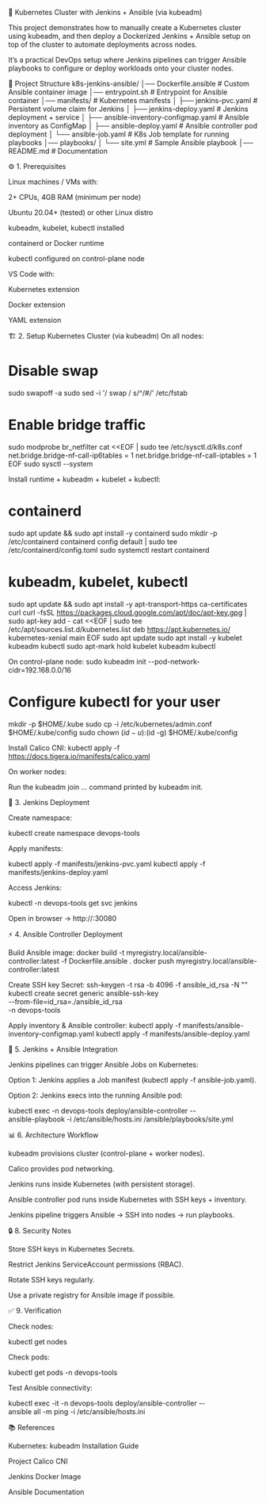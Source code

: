 🚀 Kubernetes Cluster with Jenkins + Ansible (via kubeadm)


This project demonstrates how to manually create a Kubernetes cluster using kubeadm, and then deploy a Dockerized Jenkins + Ansible setup on top of the cluster to automate deployments across nodes.


It’s a practical DevOps setup where Jenkins pipelines can trigger Ansible playbooks to configure or deploy workloads onto your cluster nodes.


📌 Project Structure
k8s-jenkins-ansible/
│── Dockerfile.ansible              # Custom Ansible container image
│── entrypoint.sh                   # Entrypoint for Ansible container
│── manifests/                      # Kubernetes manifests
│   ├── jenkins-pvc.yaml            # Persistent volume claim for Jenkins
│   ├── jenkins-deploy.yaml         # Jenkins deployment + service
│   ├── ansible-inventory-configmap.yaml  # Ansible inventory as ConfigMap
│   ├── ansible-deploy.yaml         # Ansible controller pod deployment
│   └── ansible-job.yaml            # K8s Job template for running playbooks
│── playbooks/
│   └── site.yml                    # Sample Ansible playbook
│── README.md                       # Documentation


⚙️ 1. Prerequisites

Linux machines / VMs with:

2+ CPUs, 4GB RAM (minimum per node)

Ubuntu 20.04+ (tested) or other Linux distro

kubeadm, kubelet, kubectl installed

containerd or Docker runtime

kubectl configured on control-plane node

VS Code with:

Kubernetes extension

Docker extension

YAML extension

🏗️ 2. Setup Kubernetes Cluster (via kubeadm)
On all nodes:
# Disable swap
sudo swapoff -a
sudo sed -i '/ swap / s/^/#/' /etc/fstab

# Enable bridge traffic
sudo modprobe br_netfilter
cat <<EOF | sudo tee /etc/sysctl.d/k8s.conf
net.bridge.bridge-nf-call-ip6tables = 1
net.bridge.bridge-nf-call-iptables  = 1
EOF
sudo sysctl --system


Install runtime + kubeadm + kubelet + kubectl:
# containerd
sudo apt update && sudo apt install -y containerd
sudo mkdir -p /etc/containerd
containerd config default | sudo tee /etc/containerd/config.toml
sudo systemctl restart containerd


# kubeadm, kubelet, kubectl
sudo apt update && sudo apt install -y apt-transport-https ca-certificates curl
curl -fsSL https://packages.cloud.google.com/apt/doc/apt-key.gpg | sudo apt-key add -
cat <<EOF | sudo tee /etc/apt/sources.list.d/kubernetes.list
deb https://apt.kubernetes.io/ kubernetes-xenial main
EOF
sudo apt update
sudo apt install -y kubelet kubeadm kubectl
sudo apt-mark hold kubelet kubeadm kubectl

On control-plane node:
sudo kubeadm init --pod-network-cidr=192.168.0.0/16

# Configure kubectl for your user
mkdir -p $HOME/.kube
sudo cp -i /etc/kubernetes/admin.conf $HOME/.kube/config
sudo chown $(id -u):$(id -g) $HOME/.kube/config

Install Calico CNI:
kubectl apply -f https://docs.tigera.io/manifests/calico.yaml

On worker nodes:

Run the kubeadm join ... command printed by kubeadm init.



🐳 3. Jenkins Deployment

Create namespace:

kubectl create namespace devops-tools


Apply manifests:

kubectl apply -f manifests/jenkins-pvc.yaml
kubectl apply -f manifests/jenkins-deploy.yaml


Access Jenkins:

kubectl -n devops-tools get svc jenkins


Open in browser → http://<nodeIP>:30080



⚡ 4. Ansible Controller Deployment

Build Ansible image:
docker build -t myregistry.local/ansible-controller:latest -f Dockerfile.ansible .
docker push myregistry.local/ansible-controller:latest

Create SSH key Secret:
ssh-keygen -t rsa -b 4096 -f ansible_id_rsa -N ""
kubectl create secret generic ansible-ssh-key \
  --from-file=id_rsa=./ansible_id_rsa \
  -n devops-tools

Apply inventory & Ansible controller:
kubectl apply -f manifests/ansible-inventory-configmap.yaml
kubectl apply -f manifests/ansible-deploy.yaml



🔄 5. Jenkins + Ansible Integration

Jenkins pipelines can trigger Ansible Jobs on Kubernetes:

Option 1: Jenkins applies a Job manifest (kubectl apply -f ansible-job.yaml).

Option 2: Jenkins execs into the running Ansible pod:

kubectl exec -n devops-tools deploy/ansible-controller -- \
  ansible-playbook -i /etc/ansible/hosts.ini /ansible/playbooks/site.yml

📊 6. Architecture Workflow

kubeadm provisions cluster (control-plane + worker nodes).

Calico provides pod networking.

Jenkins runs inside Kubernetes (with persistent storage).

Ansible controller pod runs inside Kubernetes with SSH keys + inventory.

Jenkins pipeline triggers Ansible → SSH into nodes → run playbooks.

🔒 8. Security Notes

Store SSH keys in Kubernetes Secrets.

Restrict Jenkins ServiceAccount permissions (RBAC).

Rotate SSH keys regularly.

Use a private registry for Ansible image if possible.

✅ 9. Verification

Check nodes:

kubectl get nodes


Check pods:

kubectl get pods -n devops-tools


Test Ansible connectivity:

kubectl exec -it -n devops-tools deploy/ansible-controller -- \
  ansible all -m ping -i /etc/ansible/hosts.ini

📚 References

Kubernetes: kubeadm Installation Guide

Project Calico CNI

Jenkins Docker Image

Ansible Documentation
